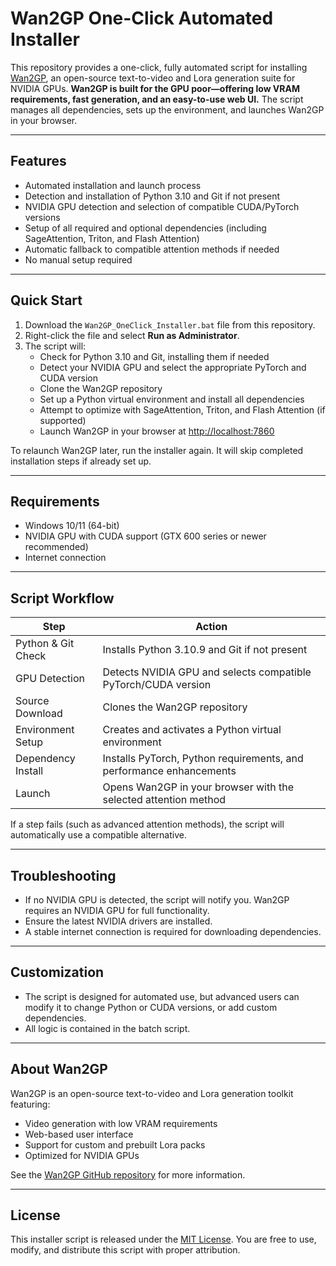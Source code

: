 # Wan2GP One-Click Automated Installer

This repository provides a one-click, fully automated script for installing [Wan2GP](https://github.com/deepbeepmeep/Wan2GP), an open-source text-to-video and Lora generation suite for NVIDIA GPUs. **Wan2GP is built for the GPU poor—offering low VRAM requirements, fast generation, and an easy-to-use web UI.** The script manages all dependencies, sets up the environment, and launches Wan2GP in your browser.


---

## Features

- Automated installation and launch process
- Detection and installation of Python 3.10 and Git if not present
- NVIDIA GPU detection and selection of compatible CUDA/PyTorch versions
- Setup of all required and optional dependencies (including SageAttention, Triton, and Flash Attention)
- Automatic fallback to compatible attention methods if needed
- No manual setup required

---

## Quick Start

1. Download the `Wan2GP_OneClick_Installer.bat` file from this repository.
2. Right-click the file and select **Run as Administrator**.
3. The script will:
   - Check for Python 3.10 and Git, installing them if needed
   - Detect your NVIDIA GPU and select the appropriate PyTorch and CUDA version
   - Clone the Wan2GP repository
   - Set up a Python virtual environment and install all dependencies
   - Attempt to optimize with SageAttention, Triton, and Flash Attention (if supported)
   - Launch Wan2GP in your browser at [http://localhost:7860](http://localhost:7860)

To relaunch Wan2GP later, run the installer again. It will skip completed installation steps if already set up.

---

## Requirements

- Windows 10/11 (64-bit)
- NVIDIA GPU with CUDA support (GTX 600 series or newer recommended)
- Internet connection

---

## Script Workflow

| Step                  | Action                                                                 |
|-----------------------|------------------------------------------------------------------------|
| Python & Git Check    | Installs Python 3.10.9 and Git if not present                          |
| GPU Detection         | Detects NVIDIA GPU and selects compatible PyTorch/CUDA version         |
| Source Download       | Clones the Wan2GP repository                                           |
| Environment Setup     | Creates and activates a Python virtual environment                     |
| Dependency Install    | Installs PyTorch, Python requirements, and performance enhancements    |
| Launch                | Opens Wan2GP in your browser with the selected attention method        |

If a step fails (such as advanced attention methods), the script will automatically use a compatible alternative.

---

## Troubleshooting

- If no NVIDIA GPU is detected, the script will notify you. Wan2GP requires an NVIDIA GPU for full functionality.
- Ensure the latest NVIDIA drivers are installed.
- A stable internet connection is required for downloading dependencies.

---

## Customization

- The script is designed for automated use, but advanced users can modify it to change Python or CUDA versions, or add custom dependencies.
- All logic is contained in the batch script.

---

## About Wan2GP

Wan2GP is an open-source text-to-video and Lora generation toolkit featuring:
- Video generation with low VRAM requirements
- Web-based user interface
- Support for custom and prebuilt Lora packs
- Optimized for NVIDIA GPUs

See the [Wan2GP GitHub repository](https://github.com/deepbeepmeep/Wan2GP) for more information.

---

## License

This installer script is released under the [MIT License](LICENSE). You are free to use, modify, and distribute this script with proper attribution.
